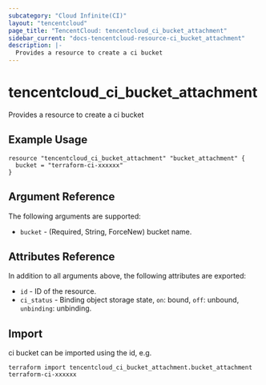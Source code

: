 ```yaml
---
subcategory: "Cloud Infinite(CI)"
layout: "tencentcloud"
page_title: "TencentCloud: tencentcloud_ci_bucket_attachment"
sidebar_current: "docs-tencentcloud-resource-ci_bucket_attachment"
description: |-
  Provides a resource to create a ci bucket
---
```


# tencentcloud_ci_bucket_attachment

Provides a resource to create a ci bucket

## Example Usage

```hcl
resource "tencentcloud_ci_bucket_attachment" "bucket_attachment" {
  bucket = "terraform-ci-xxxxxx"
}
```

## Argument Reference

The following arguments are supported:

* `bucket` - (Required, String, ForceNew) bucket name.

## Attributes Reference

In addition to all arguments above, the following attributes are exported:

* `id` - ID of the resource.
* `ci_status` - Binding object storage state, `on`: bound, `off`: unbound, `unbinding`: unbinding.


## Import

ci bucket can be imported using the id, e.g.

```
terraform import tencentcloud_ci_bucket_attachment.bucket_attachment terraform-ci-xxxxxx
```

